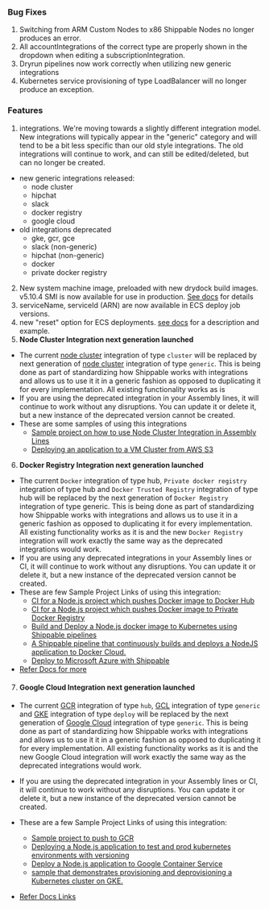 ### Bug Fixes

1. Switching from ARM Custom Nodes to x86 Shippable Nodes no longer produces an error.
1. All accountIntegrations of the correct type are properly shown in the dropdown when editing a subscriptionIntegration.
1. Dryrun pipelines now work correctly when utilizing new generic integrations
1. Kubernetes service provisioning of type LoadBalancer will no longer produce an exception.

### Features

1. integrations.  We're moving towards a slightly different integration model.  New integrations will typically appear in the "generic" category and will tend to be a bit less specific than our old style integrations.  The old integrations will continue to work, and can still be edited/deleted, but can no longer be created.  
  - new generic integrations released:
    - node cluster
    - hipchat
    - slack
    - docker registry
    - google cloud
  - old integrations deprecated
    - gke, gcr, gce
    - slack (non-generic)
    - hipchat (non-generic)
    - docker
    - private docker registry

2. New system machine image, preloaded with new drydock build images.  v5.10.4 SMI is now available for use in production. [See docs](http://docs.shippable.com/platform/runtime/machine-image/ami-v5104/) for details
3. serviceName, serviceId (ARN) are now available in ECS deploy job versions.
4. new "reset" option for ECS deployments.  [see docs](http://docs.shippable.com/deploy/amazon-ecs-deploy-reset/) for a description and example.
5. **Node Cluster Integration next generation launched** 
- The current [node cluster](http://docs.shippable.com/platform/integration/node-cluster/) integration of type `cluster` will be replaced by next generation of [node cluster](http://docs.shippable.com/platform/integration/nodeCluster/) integration of type `generic`. This is being done as part of standardizing how Shippable works with integrations and allows us to use it it in a generic fashion as opposed to duplicating it for every implementation. All existing functionality works as is
- If you are using the deprecated integration in your Assembly lines, it will continue to work without any disruptions. You can update it or delete it, but a new instance of the deprecated version cannot be created.
- These are some samples of using this integrations
  - [Sample project on how to use Node Cluster Integration in Assembly Lines](https://github.com/devops-recipes/deploy-nodecluster-basic)
  -  [Deploying an application to a VM Cluster from AWS S3](http://docs.shippable.com/deploy/vm-basic/)
6. **Docker Registry Integration next generation launched**
* The current ```Docker``` integration of type hub, ```Private docker registry``` integration of type hub and ```Docker Trusted Registry``` integration of type hub will be replaced by the next generation of ```Docker Registry``` integration of type generic. This is being done as part of standardizing how Shippable works with integrations and allows us to use it in a generic fashion as opposed to duplicating it for every implementation. All existing functionality works as it is and the new ```Docker Registry``` integration will work exactly the same way as the deprecated integrations would work.
* If you are using any deprecated integrations in your Assembly lines or CI, it will continue to work without any disruptions. You can update it or delete it, but a new instance of the deprecated version cannot be created.
* These are few Sample Project Links of using this integration:
     * [CI for a Node.js project which pushes Docker image to Docker Hub](https://github.com/devops-recipes/ci-push-docker-hub)
     * [CI for a Node.js project which pushes Docker image to Private Docker Registry](https://github.com/devops-recipes/ci-push-docker-private-registry)
     * [Build and Deploy a Node.js docker image to Kubernetes using Shippable pipelines](https://github.com/devops-recipes/deploy-kubernetes-basic)
     * [A Shippable pipeline that continuously builds and deploys a NodeJS application to Docker Cloud.](https://github.com/devops-recipes/deploy-dockercloud-basic)
    * [Deploy to Microsoft Azure with Shippable](https://github.com/devops-recipes/deploy-azure-dcos-basic)
* [Refer Docs for more](http://docs.shippable.com/platform/integration/dockerRegistryLogin/)

7. #### Google Cloud Integration next generation launched

- The current [GCR](http://docs.shippable.com/platform/integration/gcr/) integration of type `hub`, [GCL](http://docs.shippable.com/platform/integration/gce/) integration of type `generic` and [GKE](http://docs.shippable.com/platform/integration/gke/) integration of type `deploy` will be replaced by the next generation of  [Google Cloud](http://docs.shippable.com/platform/integration/gcloudKey/) integration of type `generic`. This is being done as part of standardizing how Shippable works with integrations and allows us to use it it in a generic fashion as opposed to duplicating it for every implementation. All existing functionality works as it is and the new Google Cloud integration will work exactly the same way as the deprecated integrations would work.

- If you are using the deprecated integration in your Assembly lines or CI, it will continue to work without any disruptions. You can update it or delete it, but a new instance of the deprecated version cannot be created.

- These are a few Sample Project Links of using this integration:
  - [Sample project to push to GCR](https://github.com/devops-recipes/ci-push-gcr)
  - [Deploying a Node.js application to test and prod kubernetes environments with versioning](https://github.com/devops-recipes/deploy-multi-stage-kubernetes-app)
  - [Deploy a Node.js application to Google Container Service](https://github.com/devops-recipes/deploy-gke-basic)
  - [sample that demonstrates provisioning and deprovisioning a Kubernetes cluster on GKE.](https://github.com/devops-recipes/provision-gke-kubernetes-cluster)

- [Refer Docs Links ](http://docs.shippable.com/platform/integration/gcloudKey/)

